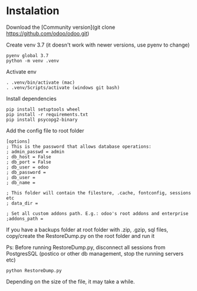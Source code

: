 # Instalation

Download the [Community version](git clone https://github.com/odoo/odoo.git)

Create venv 3.7 (it doesn't work with newer versions, use pyenv to change)

```
pyenv global 3.7
python -m venv .venv
```

Activate env

```
. .venv/bin/activate (mac)
. .venv/Scripts/activate (windows git bash)

```

Install dependencies

```
pip install setuptools wheel
pip install -r requirements.txt
pip install psycopg2-binary
```

Add the config file to root folder

```
[options]
; This is the password that allows database operations:
; admin_passwd = admin
; db_host = False
; db_port = False
; db_user = odoo
; db_password = 
; db_user = 
; db_name = 

; This folder will contain the filestore, .cache, fontconfig, sessions etc
; data_dir = 

; Set all custom addons path. E.g.: odoo's root addons and enterprise
;addons_path = 
```

If you have a backups folder at root folder with .zip, .gzip, sql files, copy/create the RestoreDump.py on the root folder and run it

Ps: Before running RestoreDump.py, disconnect all sessions from PostgresSQL (postico or other db management, stop the running servers etc)

```
python RestoreDump.py
```
Depending on the size of the file, it may take a while.
